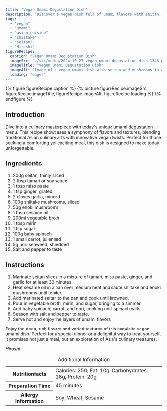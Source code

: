 ```yaml
---
title: "Vegan Umami Degustation Dish"
description: "Discover a vegan dish full of umami flavors with seitan, shiitake mushrooms, and aromatic spices. Perfect for an exquisite culinary experience."
tags:
  - "vegan"
  - "umami"
  - "asian cuisine"
  - "shiitake"
  - "seitan"
  - "Hiroshi"
figureRecipe: 
  caption: "Vegan Umami Degustation Dish"
  imageSrc: "./src/media/2024-10-27-vegan-umami-degustation-dish-1348.png"
  imageTitle: "Vegan Umami Degustation Dish"
  imageAlt: "Image of a vegan umami dish with seitan and mushrooms in a white bowl, served with chopsticks and water, set on a minimalist table."
  loading: "eager"
---
```


{% figure figureRecipe.caption %}
{% picture figureRecipe.imageSrc, figureRecipe.imageTitle, figureRecipe.imageAlt, figureRecipe.loading %}
{% endfigure %}

## Introduction

Dive into a culinary masterpiece with today's unique umami degustation menu. This recipe showcases a symphony of flavors and textures, blending traditional Asian culinary arts with innovative vegan twists. Perfect for those seeking a comforting yet exciting meal, this dish is designed to make today unforgettable.

## Ingredients

1. 200g seitan, thinly sliced
2. 2 tbsp tamari or soy sauce
3. 1 tbsp miso paste
4. 1 tsp ginger, grated
5. 2 cloves garlic, minced
6. 100g shiitake mushrooms, sliced
7. 50g enoki mushrooms
8. 1 tbsp sesame oil
9. 200ml vegetable broth
10. 1 tbsp mirin
11. 1 tsp sugar
12. 100g baby spinach
13. 1 small carrot, julienned
14. 5g nori seaweed, shredded
15. Salt and pepper to taste

## Instructions

1. Marinate seitan slices in a mixture of tamari, miso paste, ginger, and garlic for at least 30 minutes.
2. Heat sesame oil in a pan over medium heat and sauté shiitake and enoki mushrooms until tender.
3. Add marinated seitan to the pan and cook until browned.
4. Pour in vegetable broth, mirin, and sugar, bringing to a simmer.
5. Add baby spinach, carrot, and nori, cooking until spinach wilts.
6. Season with salt and pepper to taste.
7. Serve hot and enjoy the layers of umami flavors.

Enjoy the deep, rich flavors and varied textures of this exquisite vegan umami dish. Perfect for a special dinner or a delightful way to treat yourself, it promises not just a meal, but an exploration of Asia's culinary treasures.

*Hiroshi*

<table><caption class='sr-only'>Additional Information</caption><tr><th>Nutritionfacts</th><td>Calories: 250, Fat: 10g, Carbohydrates: 18g, Protein: 20g&nbsp;</td></tr><tr><th>Preparation Time</th><td>45 minutes&nbsp;</td></tr><tr><th>Allergy Information</th><td>Soy, Wheat, Sesame&nbsp;</td></tr></table>

